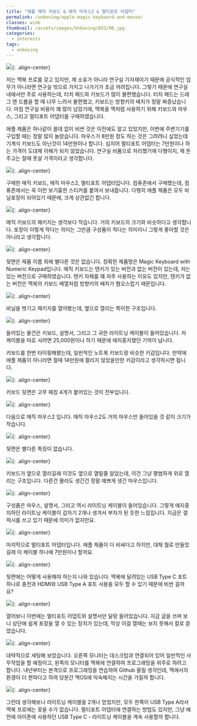 ```yaml
---
title: "애플 매직 키보드 & 매직 마우스2 & 멀티포트 어댑터"
permalink: /unboxing/apple-magic-keyboard-and-mouse/
classes: wide
thumbnail: /assets/images/Unboxing/033/00.jpg
categories:
  - interests
tags:
  - unboxing
---
```


![](/assets/images/Unboxing/033/00.jpg){: .align-center}

저는 맥북 프로를 갖고 있지만, 제 소유가 아니라 연구실 기자재이기 때문에 공식적인 업무가 아니라면 연구실 밖으로 가지고 나가기가 조금 꺼려집니다. 그렇기 때문에 연구실 내에서만 주로 사용하는데, 터치 패드와 키보드가 많이 불편했습니다. 터치 패드는 드래그 앤 드롭을 할 때 너무 느려서 불편했고, 키보드는 방향키의 배치가 정말 짜증났습니다. 마침 연구실 비용이 꽤 많이 남았기에, 맥북을 맥처럼 사용하기 위해 키보드와 마우스, 그리고 멀티포트 어댑터를 구매하였습니다.

애플 제품은 하나같이 쓸데 없이 비싼 것은 이전에도 알고 있었지만, 이번에 주변기기를 구입할 때는 정말 많이 놀랐습니다. 마우스가 8만원 정도 하는 것은 그려려니 싶었는데 기계식 키보드도 아닌것이 14만원이나 합니다. 심지어 멀티포트 어댑터는 7만원이나 하는 가격이 도대체 이해가 되지 않았습니다. 연구실 비품으로 처리했기에 다행이지, 제 돈 주고는 절때 못살 가격이라고 생각합니다.

![](/assets/images/Unboxing/033/01.jpg){: .align-center}

구매한 매직 키보드, 매직 마우스2, 멀티포트 어댑터입니다. 컴퓨존에서 구매했는데, 컴퓨존에서는 꼭 이런 보기흉한 스티커를 붙여서 보내줍니다. 다행히 애플 제품은 모두 비닐포장이 되어있기 때문에, 크게 상관없긴 합니다.

![](/assets/images/Unboxing/033/02.jpg){: .align-center}

매직 키보드의 패키지는 생각보다 작습니다. 거의 키보드의 크기와 비슷하다고 생각합니다. 포장이 이렇게 작다는 의미는 그만큼 구성품이 적다는 의미이니 그렇게 좋아할 것은 아니라고 생각합니다.

![](/assets/images/Unboxing/033/03.jpg){: .align-center}

뒷면은 제품 이름 외에 별다른 것은 없습니다. 정확한 제품명은 Magic Keyboard with Numeric Keypad입니다. 매직 키보드는 텐키가 있는 버전과 없는 버전이 있는데, 저는 있는 버전으로 구매하였습니다. 텐키 자체를 꽤 자주 사용하는 이유도 있지만, 텐키가 없는 버전은 맥북의 키보드 배열처럼 방향키의 배치가 혐오스럽기 때문입니다.

![](/assets/images/Unboxing/033/04.jpg){: .align-center}

비닐을 벗기고 패키지를 열어봤는데, 옆으로 열리는 특이한 구조입니다.

![](/assets/images/Unboxing/033/05.jpg){: .align-center}

들어있는 물건은 키보드, 설명서, 그리고 그 귀한 라이트닝 케이블이 들어있습니다. 저 케이블을 따로 사려면 25,000원이나 하기 때문에 애지중지했던 기억이 납니다.

키보드를 한번 타이핑해봤는데, 일반적인 노트북 키보드랑 비슷한 키감입니다. 만약에 애플 제품이 아니라면 절때 14만원에 팔리지 않았을만한 키감이라고 생각하시면 됩니다.

![](/assets/images/Unboxing/033/06.jpg){: .align-center}

키보드 뒷면은 고무 패킹 4개가 붙어있는 것이 전부입니다.

![](/assets/images/Unboxing/033/07.jpg){: .align-center}

다음으로 매직 마우스2 입니다. 매직 마우스2도 거의 마우스만 들어있을 것 같이 크기가 작습니다.

![](/assets/images/Unboxing/033/08.jpg){: .align-center}

뒷면은 별다른 특징이 없습니다.

![](/assets/images/Unboxing/033/09.jpg){: .align-center}

키보드가 옆으로 열리길래 이것도 옆으로 열릴줄 알았는데, 이건 그냥 평범하게 위로 열리는 구조입니다. 다른건 몰라도 생긴건 정말 예쁘게 생긴 마우스입니다.

![](/assets/images/Unboxing/033/10.jpg){: .align-center}

구성품은 마우스, 설명서, 그리고 역시 라이트닝 케이블이 들어있습니다. 그렇게 애지중지하던 라이트닝 케이블이 갑자기 2개나 생겨서 부자가 된 듯한 느낌입니다. 지금은 갤럭시를 쓰고 있기 때문에 의미가 없지만요.

![](/assets/images/Unboxing/033/11.jpg){: .align-center}

마지막으로 멀티포트 어댑터입니다. 애플 제품이 다 비싸다고 하지만, 대체 뭘로 만들었길래 이 케이블 하나에 7만원이나 할까요.

![](/assets/images/Unboxing/033/12.jpg){: .align-center}

뒷면에는 어떻게 사용해야 하는지 나와 있습니다. 맥북에 달려있는 USB Type C 포트 하나로 충전과 HDMI와 USB Type A 포트 사용을 모두 할 수 있기 때문에 비싼 걸까요?

![](/assets/images/Unboxing/033/13.jpg){: .align-center}

열어보니 이번에는 멀티포트 어댑트와 설명서만 달랑 들어있습니다. 지금 글을 쓰며 보니 상단에 쉽게 포장을 열 수 있는 장치가 있는데, 막상 이걸 열때는 보지 못해서 칼로 뜯었습니다.

![](/assets/images/Unboxing/033/14.jpg){: .align-center}

대략적으로 세팅해 보았습니다. 오른쪽 모니터는 데스크탑과 연결되어 있어 일반적인 사무작업을 할 예정이고, 왼쪽의 모니터를 맥북에 연결하여 프로그래밍을 위주로 하려고 합니다. 내년부터는 본격으로 프로그래밍을 연습하여 Github 올릴 생각인데, 맥에서의 환경이 더 편하다고 하여 당분간 맥OS에 익숙해지는 시간을 가질까 합니다.

![](/assets/images/Unboxing/033/15.jpg){: .align-center}

그런데 생각해보니 라이트닝 케이블을 2개나 얻었지만, 모두 한쪽이 USB Type A라서 맥북 프로에는 꽂을 수가 없습니다. 멀티포트 어댑터에 연결하는 방법도 있지만, 그냥 예전에 아이폰에 사용하던 USB Type C - 라이트닝 케이블을 계속 사용할까 합니다.